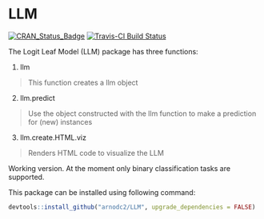 # LLM
[![CRAN_Status_Badge](http://www.r-pkg.org/badges/version/LLM)](http://cran.r-project.org/package=LLM) [![Travis-CI Build Status](https://travis-ci.org/arnodc2/llm.svg?branch=master)](https://travis-ci.org/arnodc2/llm)

The Logit Leaf Model (LLM) package has three functions:
1) llm
  > This function creates a llm object
2) llm.predict
  > Use the object constructed with the llm function to make a prediction for (new) instances
3) llm.create.HTML.viz
  > Renders HTML code to visualize the LLM

Working version. At the moment only binary classification tasks are supported.

This package can be installed using following command:

```r
devtools::install_github("arnodc2/LLM", upgrade_dependencies = FALSE)
```

